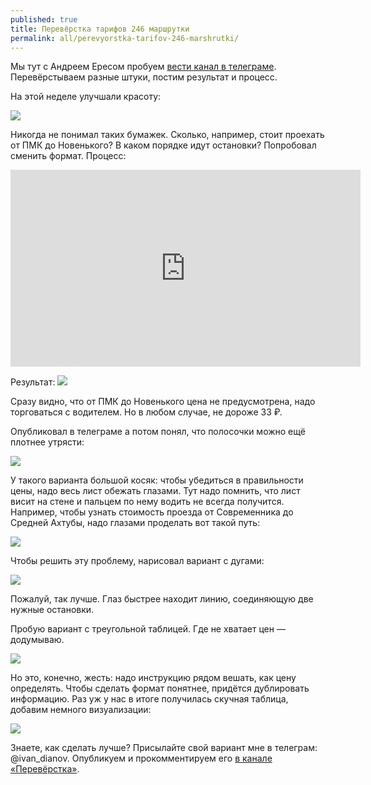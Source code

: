 ```yaml
---
published: true
title: Перевёрстка тарифов 246 маршрутки
permalink: all/perevyorstka-tarifov-246-marshrutki/
---
```



Мы тут с Андреем Ересом пробуем [вести канал в телеграме](https://t.me/redesignit). Перевёрстываем разные штуки, постим результат и процесс.

На этой неделе улучшали красоту:

![]({{site.baseurl}}/media/makeover-shuttle-src.png)

Никогда не понимал таких бумажек. Сколько, например, стоит проехать от ПМК до Новенького? В каком порядке идут остановки? Попробовал сменить формат. Процесс:

<iframe width="560" height="315" src="https://www.youtube.com/embed/4fh_qdasdWI" frameborder="0" allow="accelerometer; autoplay; encrypted-media; gyroscope; picture-in-picture" allowfullscreen></iframe>

Результат:
![]({{site.baseurl}}/media/makeover-shuttle-1.jpg)

Сразу видно, что от ПМК до Новенького цена не предусмотрена, надо торговаться с водителем. Но в любом случае, не дороже 33 ₽.

Опубликовал в телеграме а потом понял, что полосочки можно ещё плотнее утрясти:

![]({{site.baseurl}}/media/makeover-shuttle-2@3x.png)

У такого варианта большой косяк: чтобы убедиться в правильности цены, надо весь лист обежать глазами. Тут надо помнить, что лист висит на стене и пальцем по нему водить не всегда получится. Например, чтобы узнать стоимость проезда от Современника до Средней Ахтубы, надо глазами проделать вот такой путь:

![]({{site.baseurl}}/media/makeover-shuttle-2.gif)

Чтобы решить эту проблему, нарисовал вариант с дугами:

![]({{site.baseurl}}/media/makeover-shuttle-4@3x-2.png)

Пожалуй, так лучше. Глаз быстрее находит линию, соединяющую две нужные остановки.

Пробую вариант с треугольной таблицей. Где не хватает цен — додумываю.

![]({{site.baseurl}}/media/makeover-shuttle-6@3x.png)

Но это, конечно, жесть: надо инструкцию рядом вешать, как цену определять. Чтобы сделать формат понятнее, придётся дублировать информацию. Раз уж у нас в итоге получилась скучная таблица, добавим немного визуализации:

![]({{site.baseurl}}/media/makeover-shuttle-7@3x.png)

Знаете, как сделать лучше? Присылайте свой вариант мне в телеграм: @ivan_dianov. Опубликуем и прокомментируем его [в канале «Перевёрстка»](https://t.me/redesignit).
